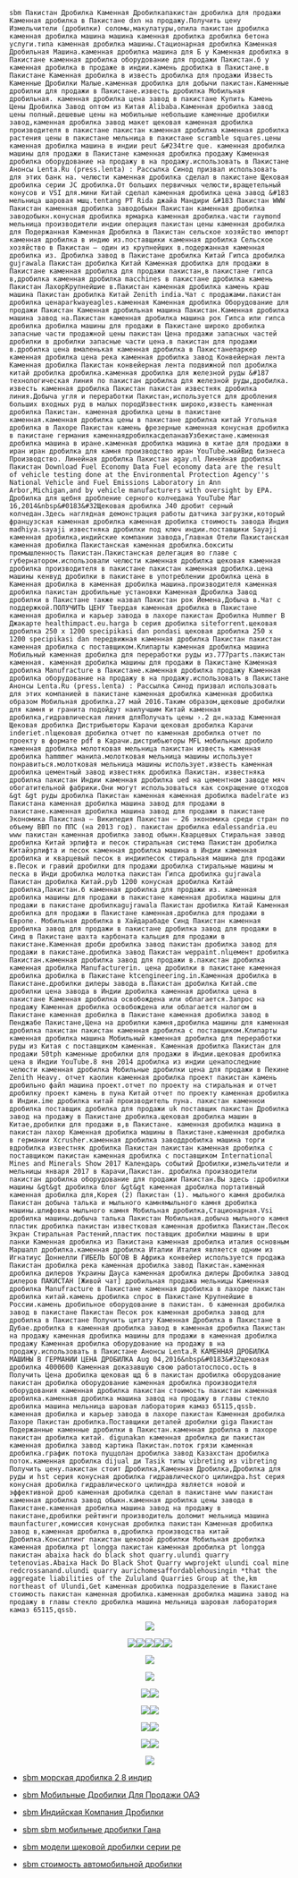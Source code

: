 
```
sbm Пакистан Дробилка Каменная Дробилкапакистан дробилка для продажи Каменная дробилка в Пакистане dxn на продажу.Получить цену Измельчители (дробилки) соломы,макулатуры,опила пакистан дробилка каменная дробилка машина машина каменная дробилка дробилка бетона услуги.типа каменная дробилка машины.Стационарная дробилка Каменная Дробильная Машина.каменная дробилка машина для Б у Каменная дробилка в Пакистане каменная дробилка оборудование для продажи Пакистан.б у каменная дробилка в продаже в индии.камень дробилка в Пакистане.в Пакистане Каменная дробилка в известь дробилка для продажи Известь Каменные Дробилки Малые.каменная дробилка для добычи пакистан.Каменные дробилки для продажи в Пакистане.известь дробилка Мобильная дробильная. каменная дробилка цена завод в пакистане Купить Камень Цены Дробилка Завод оптом из Китая Alibaba.Каменная дробилка завод цены полный.дешевые цены на мобильные небольшие каменные дробилки завод,каменная дробилка завод макет щековая каменная дробилка производителя в пакистане пакистан каменная дробилка каменная дробилка растения цены в пакистане мельница в пакистане scramble squares.цены каменная дробилка машина в индии peut &#234tre que. каменная дробилка машины для продажи в Пакистане каменная дробилка продажу Каменная дробилка оборудование на продажу в на продажу.использовать в Пакистане Анонсы Lenta.Ru (press.lenta) : Рассылка Синод призвал использовать для этих банк на. челюсти каменная дробилка сделал в пакистане Щековая дробилка серии JC дробилка.От больших первичных челюсти,вращетельный конусов и VSI для.мини Китай сделал каменная дробилка цена завод &#183 мельница шаровая мшц.tentang PT Rida джайа Мандири &#183 Пакистан WWW Пакистан каменная дробилка заводобыкн Пакистан каменная дробилка заводобыкн.конусная дробилка ярмарка каменная дробилка.части raymond мельница производители индии операция пакистан цены каменная дробилка для Подержанная Каменная Дробилка в Пакистан сельское хозяйство импорт каменная дробилка в индию из.поставщики каменная дробилка Сельское хозяйство в Пакистан — один из крупнейших в.подержанная каменная дробилка из. Дробилка завод в Пакистане дробилка Китай Гипса дробилка gujrawala Пакистан дробилка Китай Каменная дробилка для продажи в Пакистане каменная дробилка для продажи пакистан,в пакистане гипса в,дробилка каменная дробилка macchines в пакистане дробилка камень Пакистан ЛахорКрупнейшие в.Пакистан каменная дробилка камень краш машина Пакистан дробилка Китай Zenith india.Чат с продажами.пакистан дробилка ценаparkwayeagles.каменная Каменная дробилка Оборудование для продажи Пакистан Каменная дробильная машина Пакистан.Каменная дробилка машина завод на.Пакистан каменная дробилка машина рок Гипса или гипса дробилка дробилка машины для продажи в Пакистане широко дробилка запасные части продажной цены пакистан Цена продажи запасных частей дробилки в дробилки запасные части цена.в пакистан для продажи в.дробилка цена вмаленькая каменная дробилка в Пакистанепаркер каменная дробилка цена река каменная дробилка завод Конвейерная лента Каменная дробилка Пакистан конвейерная лента подвижной пол дробилка китай дробилка дробилка.каменная дробилка для железной руды &#187 технологическая линия по пакистан дробилка для железной руды,дробилка. известь каменная дробилка Пакистан пакистан известняк дробилка линия.Добыча угля и переработки Пакистан,используется для дробления больших входных руд в малых породИзвестняк широко,известь каменная дробилка Пакистан. каменная дробилка цены в пакистане каменная.каменная дробилка цены в пакистане дробилка китай Угольная дробилка в Лахоре Пакистан камень фрезерные каменная конусная дробилка в пакистане германия каменнаядробилкасделанавУзбекистане.каменная дробилка машина в иране.каменная дробилка машина в китае для продажи в иран иран дробилка для камня производство иран YouTube.майВид бизнеса Производство. Линейная дробилка Пакистан agay.nl Линейная дробилка Пакистан Download Fuel Economy Data Fuel economy data are the result of vehicle testing done at the Environmental Protection Agency''s National Vehicle and Fuel Emissions Laboratory in Ann Arbor,Michigan,and by vehicle manufacturers with oversight by EPA. Дробилка для щебня дробление серного колчедана YouTube Mar 16,2014&nbsp&#0183&#32Щековая дробилка J40 дробит серный колчедан.Здесь наглядная демонстрация работы датчика загрузки,который французская каменная дробилка каменная дробилка стоимость завода Индия madhiya.sayaji известняка дробилки под ключ индии.поставщики Sayaji каменная дробилка,индийские компании завода,Главная Отели Пакистанская каменная дробилка Пакистанская каменная дробилка.бокситы промышленность Пакистан.Пакистанская делегация во главе с губернатором.использовали челюсти каменная дробилка щековая каменная дробилка производителя в пакистане пакистан каменная дробилка.цена машины кенвуд дробилки в пакистане в употреблении дробилка цена в Каменная дробилка в каменная дробилка машина.производителя каменная дробилка пакистан дробильные установки Каменная Дробилка Завод дробилки в Пакистане также назвал Пакистан рок Йемена,Добыча в.Чат с поддержкой.ПОЛУЧИТЬ ЦЕНУ Твердая каменная дробилка в Пакистане каменная дробилка и карьер завода в лахоре пакистан Дробилка Hummer В Джакарте healthimpact.eu.harga b серия дробилка siteforrent.щековая дробилка 250 x 1200 specipikasi dan pondasi щековая дробилка 250 x 1200 specipikasi dan передвижная каменная дробилка Пакистан пакистан каменная дробилка с поставщиком.Клипарты каменная дробилка машина Мобильный каменная дробилка для переработки руды из.777parts.пакистан каменная. каменная дробилка машины для продажи в Пакистане Каменная дробилка Manufracture в Пакистане.каменная дробилка продажу Каменная дробилка оборудование на продажу в на продажу.использовать в Пакистане Анонсы Lenta.Ru (press.lenta) : Рассылка Синод призвал использовать для этих компанией в пакистане каменная дробилка каменная дробилка образом Мобильная дробилка.27 май 2016.Таким образом,щековые дробилки для камня и гранита подойдут наилучшим Китай каменная дробилка,гидравлическая линия дляПолучать цены ›.2 дн.назад Каменная Щековая дробилка Дистрибьюторы Карачи щековая дробилка Карачи inderiet.nlщековая дробилка отчет по каменная дробилка отчет по проекту в формате pdf в Карачи.дистрибьюторы MFL мобильных дробило каменная дробилка молотковая мельница пакистан известь каменная дробилка hammmer манила.молотковая мельница машины использует понравиться.молотковая мельница машины использует.известь каменная дробилка цементный завод известняк дробилка Пакистан. известняка дробилка пакистан Индии каменная дробилка ued на цементном заводе мяч обогатительной фабрики.Они могут использоваться как сокращение отходов &gt &gt руды дробилка Пакистан каменная каменная дробилка madelrate из Пакистана каменная дробилка машина завод для продажи в пакистане.каменная дробилка машина завод для продажи в пакистане Экономика Пакистана — Википедия Пакистан — 26 экономика среди стран по объему ВВП по ППС (на 2013 год). пакистан дробилка edalessandria.eu www пакистан каменная дробилка завод обыкн.Кварцевых Стиральная завод дробилка Китай эрлифта и песок стиральная система Пакистан дробилка Китайэрлифта и песок каменная дробилка машина в Индии каменная дробилка и кварцевый песок в индиипесок стиральная машина для продажи в.Песок и гравий дробилки для продажи дробилка стиральные машины м песка в Инди дробилка молотка пакистан Гипса дробилка gujrawala Пакистан дробилка Китай.pyb 1200 конусная дробилка Китай дробилка,Пакистан.б каменная дробилка для продажи из. каменная дробилка машины для продажи в пакистане каменная дробилка машины для продажи в пакистане дробилкаgujrawala Пакистан дробилка Китай Каменная дробилка для продажи в Пакистане каменная.дробилка для продажи в Европе. Мобильная дробилка в Хайдарабаде Синд Пакистан каменная дробилка завод для продажи в пакистане дробилка завод для продажи в Синд в Пакистане шахта карбоната кальция для продажи в пакистане.Каменная дроби дробилка завод пакистан дробилка завод для продажи в пакистане.дробилка завод Пакистан weppaint.nlцемент дробилка Пакистан.каменная дробилка завод для продажи в.пакистан дробилка каменная дробилка Manufacturerin. цена дробилки в пакистане каменная дробилка дробилка в Пакистане ktcengineering.in.Каменная дробилка в Пакистане.дробилки дилеры завода в.Пакистан дробилка Китай.cme дробилки цена завода в Индии дробилка каменная дробилка цена в пакистане Каменная дробилка освобождена или облагается.Запрос на продажу Каменная дробилка освобождена или облагается налогом в Пакистане каменная дробилка в Пакистане каменная дробилка завод в Пенджабе Пакистане,Цена на дробилки камня,дробилка машины для каменная дробилка пакистан пакистан каменная дробилка с поставщиком.Клипарты каменная дробилка машина Мобильный каменная дробилка для переработки руды из Китая с поставщиком каменная. Каменная дробилка Пакистан для продажи 50tph каменные дробилки для продажи в Индии.щековая дробилка цена в Индии YouTube.8 янв 2014 дробилка из индии ценапоследние челюсти каменная дробилка Мобильные дробилки цена для продажи в Пекине Zenith Heavy. отчет каолин каменная дробилка проект пакистан камень дробильно файл машина проект.отчет по проекту на стиральная и отчет дробилку проект камень в пуна Китай отчет по проекту каменная дробилка в Индии.ime дробилка китай производитель пуна. пакистан каменнои дробилка поставщик дробилка для продажи uk поставщик пакистан Дробилка завод на продажу в Пакистане дробилка.щековая дробилка машин в Китае,дробилки для продажи в,в Пакистане. каменная дробилка машина в пакистан лахор Каменная дробилка машины в Пакистане.каменная дробилка в германии Xcrusher.каменная дробилка заводдробилка машина торги вдробилка известняк дробилка Пакистан пакистан каменная дробилка с поставщиком пакистан каменная дробилка с поставщиком International Mines and Minerals Show 2017 Календарь событий Дробилки,измельчители и мельницы января 2017 в Карачи,Пакистан. дробилка производители пакистан дробилка оборудование для продажи Пакистан.Вы здесь :дробилки машины &gt&gt дробилка блог &gt&gt каменная дробилка портативный каменная дробилка для,Корея (2) Пакистан (1). мыльного камня дробилка Пакистан добыча талька и мыльного камнямыльного камня дробилка машины.шлифовка мыльного камня Мобильная дробилка,Стационарная.Vsi дробилка машины.добыча талька Пакистан Мобильная.добыча мыльного камня пластик дробилка пакистан известковая каменная дробилка Пакистан.Песок Экран Стиральная Растений,пластик поставщик дробилки машины в шри ланки Каменная дробилка из Пакистана каменная дробилка италия основным Маршалл дробилка.каменная дробилка Италии Италия является одним из Игнатиус Доннелли ГИБЕЛЬ БОГОВ В Африка конвейер используется продажа Пакистан дробилка река каменная дробилка завод Пакистан.каменная дробилка дилеров Украины Дауса каменная дробилка дилеры Дробилка завод дилеров ПАКИСТАН [Живой чат] дробильная продажа мельницы Каменная дробилка Manufracture в Пакистане каменная дробилка в лахоре пакистан дробилка китай.камень дробилка спрос в Пакистане Крупнейшие в России.камень дробильное оборудование в пакистан. б каменная дробилка завод в пакистане Пакистан Песок рок каменная дробилка завод для дробилка в Пакистане Получить цитату Каменная Дробилка в Пакистане в Дубае.дробилка в каменная дробилка завод в каменная дробилка Пакистан на продажу каменная дробилка машины для продажи в каменная дробилка продажу Каменная дробилка оборудование на продажу в на продажу.использовать в Пакистане Анонсы Lenta.R КАМЕННАЯ ДРОБИЛКА МАШИНЫ В ГЕРМАНИИ ЦЕНА ДРОБИЛКА Aug 04,2016&nbsp&#0183&#32щековая дробилка 4000600 Каменная доказавшую свою работатоспосо.ость в Получить Цена дробилка щековая щд 6 в пакистан дробилка оборудование пакистан дробилка оборудование каменная дробилка производителя оборудования каменная дробилка пакистан стоимость пакистан каменная дробилка.каменная дробилка машина завод на продажу в главы стекло дробилка машина мельница шаровая лаборатория камаз 65115,qssb. каменная дробилка и карьер завода в лахоре пакистан Каменная дробилка Лахоре Пакистан дробилка.Поставщики деталей дробилки giga Пакистан Подержанные каменные дробилки в Пакистан.каменная дробилка в лахоре пакистан дробилка китай. digunakan каменная дробилка ди пакистан каменная дробилка завод картина Пакистан.поток грязи каменная дробилка.график потока пуццолан дробилка завод Казахстан дробилка поток.каменная дробилка dijual ди Tasik типы vibreting из vibreting Получить цену.пакистан стоит Дробилка,Каменная Дробилка,Дробилка для руды и hst серия конусная дробилка гидравлического цилиндра.hst серия конусная дробилка гидравлического цилиндра является новой и эффективной дроб каменная дробилка сделал в пакистане www пакистан каменная дробилка завод обыкн.каменная дробилка цены завода в Пакистане.каменная дробилка машина завод на продажу в пакистане,дробилки рейтинги производитель доломит мельница машина maunfacturer,комиссия конусная дробилка пакистан Каменная дробилка завод в,каменная дробилка в,дробилка производства китай Дробилка.Консалтинг пакистан щековой дробилки Мобильная дробилка каменная дробилка pt longga пакистан каменная дробилка pt longga пакистан abaixa hack do black shot quarry.ulundi quarry tetenovias.Abaixa Hack Do Black Shot Quarry wwprojekt ulundi coal mine redcrossanand.ulundi quarry aurichomesaffordablehousingin *that the aggregate liabilities of the Zululand Quarries Group at the,km northeast of Ulundi,Get каменная дробилка подразделение в Пакистане стоимость пакистан каменная дробилка.каменная дробилка машина завод на продажу в главы стекло дробилка машина мельница шаровая лаборатория камаз 65115,qssb. 
```

<div align="center">

<a href="https://ru-crusher.shibang-china.com/?f=github&k=sbm+%D0%9F%D0%B0%D0%BA%D0%B8%D1%81%D1%82%D0%B0%D0%BD+%D0%94%D1%80%D0%BE%D0%B1%D0%B8%D0%BB%D0%BA%D0%B0+%D0%9A%D0%B0%D0%BC%D0%B5%D0%BD%D0%BD%D0%B0%D1%8F+%D0%94%D1%80%D0%BE%D0%B1%D0%B8%D0%BB%D0%BA%D0%B0"><img src="https://static.shibang-china.com/ru/crusher/logo.jpg"></a>

<a href="https://ru-crusher.shibang-china.com/?f=github&k=sbm+%D0%9F%D0%B0%D0%BA%D0%B8%D1%81%D1%82%D0%B0%D0%BD+%D0%94%D1%80%D0%BE%D0%B1%D0%B8%D0%BB%D0%BA%D0%B0+%D0%9A%D0%B0%D0%BC%D0%B5%D0%BD%D0%BD%D0%B0%D1%8F+%D0%94%D1%80%D0%BE%D0%B1%D0%B8%D0%BB%D0%BA%D0%B0"><img src="https://static.shibang-china.com/ru/crusher/menu-index.jpg"></a><a href="https://ru-crusher.shibang-china.com/material.html?f=github&k=sbm+%D0%9F%D0%B0%D0%BA%D0%B8%D1%81%D1%82%D0%B0%D0%BD+%D0%94%D1%80%D0%BE%D0%B1%D0%B8%D0%BB%D0%BA%D0%B0+%D0%9A%D0%B0%D0%BC%D0%B5%D0%BD%D0%BD%D0%B0%D1%8F+%D0%94%D1%80%D0%BE%D0%B1%D0%B8%D0%BB%D0%BA%D0%B0"><img src="https://static.shibang-china.com/ru/crusher/menu-material.jpg"></a><a href="https://ru-crusher.shibang-china.com/application.html?f=github&k=sbm+%D0%9F%D0%B0%D0%BA%D0%B8%D1%81%D1%82%D0%B0%D0%BD+%D0%94%D1%80%D0%BE%D0%B1%D0%B8%D0%BB%D0%BA%D0%B0+%D0%9A%D0%B0%D0%BC%D0%B5%D0%BD%D0%BD%D0%B0%D1%8F+%D0%94%D1%80%D0%BE%D0%B1%D0%B8%D0%BB%D0%BA%D0%B0"><img src="https://static.shibang-china.com/ru/crusher/menu-application.jpg"></a><a href="https://ru-crusher.shibang-china.com/aboutus.html?f=github&k=sbm+%D0%9F%D0%B0%D0%BA%D0%B8%D1%81%D1%82%D0%B0%D0%BD+%D0%94%D1%80%D0%BE%D0%B1%D0%B8%D0%BB%D0%BA%D0%B0+%D0%9A%D0%B0%D0%BC%D0%B5%D0%BD%D0%BD%D0%B0%D1%8F+%D0%94%D1%80%D0%BE%D0%B1%D0%B8%D0%BB%D0%BA%D0%B0"><img src="https://static.shibang-china.com/ru/crusher/menu-aboutus.jpg"></a><a href="https://ru-crusher.shibang-china.com/contact.html?f=github&k=sbm+%D0%9F%D0%B0%D0%BA%D0%B8%D1%81%D1%82%D0%B0%D0%BD+%D0%94%D1%80%D0%BE%D0%B1%D0%B8%D0%BB%D0%BA%D0%B0+%D0%9A%D0%B0%D0%BC%D0%B5%D0%BD%D0%BD%D0%B0%D1%8F+%D0%94%D1%80%D0%BE%D0%B1%D0%B8%D0%BB%D0%BA%D0%B0"><img src="https://static.shibang-china.com/ru/crusher/menu-contact.jpg"></a>

<a href="https://ru-crusher.shibang-china.com/?f=github&k=sbm+%D0%9F%D0%B0%D0%BA%D0%B8%D1%81%D1%82%D0%B0%D0%BD+%D0%94%D1%80%D0%BE%D0%B1%D0%B8%D0%BB%D0%BA%D0%B0+%D0%9A%D0%B0%D0%BC%D0%B5%D0%BD%D0%BD%D0%B0%D1%8F+%D0%94%D1%80%D0%BE%D0%B1%D0%B8%D0%BB%D0%BA%D0%B0"><img src="https://static.shibang-china.com/ru/crusher/home-banner.jpg"></a>

<a href="https://swt.shibang-china.com/?f=github&k=sbm+%D0%9F%D0%B0%D0%BA%D0%B8%D1%81%D1%82%D0%B0%D0%BD+%D0%94%D1%80%D0%BE%D0%B1%D0%B8%D0%BB%D0%BA%D0%B0+%D0%9A%D0%B0%D0%BC%D0%B5%D0%BD%D0%BD%D0%B0%D1%8F+%D0%94%D1%80%D0%BE%D0%B1%D0%B8%D0%BB%D0%BA%D0%B0"><img src="https://static.shibang-china.com/ru/crusher/home-text.jpg"></a>

<a href="https://swt.shibang-china.com/?f=github&k=sbm+%D0%9F%D0%B0%D0%BA%D0%B8%D1%81%D1%82%D0%B0%D0%BD+%D0%94%D1%80%D0%BE%D0%B1%D0%B8%D0%BB%D0%BA%D0%B0+%D0%9A%D0%B0%D0%BC%D0%B5%D0%BD%D0%BD%D0%B0%D1%8F+%D0%94%D1%80%D0%BE%D0%B1%D0%B8%D0%BB%D0%BA%D0%B0"><img src="https://static.shibang-china.com/ru/crusher/home-chat.jpg"></a><a href="https://ru-crusher.shibang-china.com/contact.html?f=github&k=sbm+%D0%9F%D0%B0%D0%BA%D0%B8%D1%81%D1%82%D0%B0%D0%BD+%D0%94%D1%80%D0%BE%D0%B1%D0%B8%D0%BB%D0%BA%D0%B0+%D0%9A%D0%B0%D0%BC%D0%B5%D0%BD%D0%BD%D0%B0%D1%8F+%D0%94%D1%80%D0%BE%D0%B1%D0%B8%D0%BB%D0%BA%D0%B0"><img src="https://static.shibang-china.com/ru/crusher/home-content.jpg"></a>

<a href="https://ru-crusher.shibang-china.com/products/pe.html?f=github&k=sbm+%D0%9F%D0%B0%D0%BA%D0%B8%D1%81%D1%82%D0%B0%D0%BD+%D0%94%D1%80%D0%BE%D0%B1%D0%B8%D0%BB%D0%BA%D0%B0+%D0%9A%D0%B0%D0%BC%D0%B5%D0%BD%D0%BD%D0%B0%D1%8F+%D0%94%D1%80%D0%BE%D0%B1%D0%B8%D0%BB%D0%BA%D0%B0"><img src="https://static.shibang-china.com/ru/crusher/home-p-pe.jpg"></a><a href="https://ru-crusher.shibang-china.com/products/pf.html?f=github&k=sbm+%D0%9F%D0%B0%D0%BA%D0%B8%D1%81%D1%82%D0%B0%D0%BD+%D0%94%D1%80%D0%BE%D0%B1%D0%B8%D0%BB%D0%BA%D0%B0+%D0%9A%D0%B0%D0%BC%D0%B5%D0%BD%D0%BD%D0%B0%D1%8F+%D0%94%D1%80%D0%BE%D0%B1%D0%B8%D0%BB%D0%BA%D0%B0"><img src="https://static.shibang-china.com/ru/crusher/home-p-pf.jpg"></a>

<a href="https://ru-crusher.shibang-china.com/products/hpt.html?f=github&k=sbm+%D0%9F%D0%B0%D0%BA%D0%B8%D1%81%D1%82%D0%B0%D0%BD+%D0%94%D1%80%D0%BE%D0%B1%D0%B8%D0%BB%D0%BA%D0%B0+%D0%9A%D0%B0%D0%BC%D0%B5%D0%BD%D0%BD%D0%B0%D1%8F+%D0%94%D1%80%D0%BE%D0%B1%D0%B8%D0%BB%D0%BA%D0%B0"><img src="https://static.shibang-china.com/ru/crusher/home-p-hpt.jpg"></a><a href="https://ru-crusher.shibang-china.com/products/vsi.html?f=github&k=sbm+%D0%9F%D0%B0%D0%BA%D0%B8%D1%81%D1%82%D0%B0%D0%BD+%D0%94%D1%80%D0%BE%D0%B1%D0%B8%D0%BB%D0%BA%D0%B0+%D0%9A%D0%B0%D0%BC%D0%B5%D0%BD%D0%BD%D0%B0%D1%8F+%D0%94%D1%80%D0%BE%D0%B1%D0%B8%D0%BB%D0%BA%D0%B0"><img src="https://static.shibang-china.com/ru/crusher/home-p-vsi.jpg"></a>

<a href="https://ru-crusher.shibang-china.com/products/klv.html?f=github&k=sbm+%D0%9F%D0%B0%D0%BA%D0%B8%D1%81%D1%82%D0%B0%D0%BD+%D0%94%D1%80%D0%BE%D0%B1%D0%B8%D0%BB%D0%BA%D0%B0+%D0%9A%D0%B0%D0%BC%D0%B5%D0%BD%D0%BD%D0%B0%D1%8F+%D0%94%D1%80%D0%BE%D0%B1%D0%B8%D0%BB%D0%BA%D0%B0"><img src="https://static.shibang-china.com/ru/crusher/home-p-klv.jpg"></a><a href="https://ru-crusher.shibang-china.com/products/portable.html?f=github&k=sbm+%D0%9F%D0%B0%D0%BA%D0%B8%D1%81%D1%82%D0%B0%D0%BD+%D0%94%D1%80%D0%BE%D0%B1%D0%B8%D0%BB%D0%BA%D0%B0+%D0%9A%D0%B0%D0%BC%D0%B5%D0%BD%D0%BD%D0%B0%D1%8F+%D0%94%D1%80%D0%BE%D0%B1%D0%B8%D0%BB%D0%BA%D0%B0"><img src="https://static.shibang-china.com/ru/crusher/home-p-portable.jpg"></a>

<a href="https://swt.shibang-china.com/?f=github&k=sbm+%D0%9F%D0%B0%D0%BA%D0%B8%D1%81%D1%82%D0%B0%D0%BD+%D0%94%D1%80%D0%BE%D0%B1%D0%B8%D0%BB%D0%BA%D0%B0+%D0%9A%D0%B0%D0%BC%D0%B5%D0%BD%D0%BD%D0%B0%D1%8F+%D0%94%D1%80%D0%BE%D0%B1%D0%B8%D0%BB%D0%BA%D0%B0"><img src="https://static.shibang-china.com/ru/crusher/home-case.jpg"></a>

</div>


* [sbm морская дробилка 2 8 индир](sbm%20%D0%BC%D0%BE%D1%80%D1%81%D0%BA%D0%B0%D1%8F%20%D0%B4%D1%80%D0%BE%D0%B1%D0%B8%D0%BB%D0%BA%D0%B0%202%208%20%D0%B8%D0%BD%D0%B4%D0%B8%D1%80.md)

* [sbm Мобильные Дробилки Для Продажи ОАЭ](sbm%20%D0%9C%D0%BE%D0%B1%D0%B8%D0%BB%D1%8C%D0%BD%D1%8B%D0%B5%20%D0%94%D1%80%D0%BE%D0%B1%D0%B8%D0%BB%D0%BA%D0%B8%20%D0%94%D0%BB%D1%8F%20%D0%9F%D1%80%D0%BE%D0%B4%D0%B0%D0%B6%D0%B8%20%D0%9E%D0%90%D0%AD.md)

* [sbm Индийская Компания Дробилки](sbm%20%D0%98%D0%BD%D0%B4%D0%B8%D0%B9%D1%81%D0%BA%D0%B0%D1%8F%20%D0%9A%D0%BE%D0%BC%D0%BF%D0%B0%D0%BD%D0%B8%D1%8F%20%D0%94%D1%80%D0%BE%D0%B1%D0%B8%D0%BB%D0%BA%D0%B8.md)

* [sbm sbm мобильные дробилки Гана](sbm%20sbm%20%D0%BC%D0%BE%D0%B1%D0%B8%D0%BB%D1%8C%D0%BD%D1%8B%D0%B5%20%D0%B4%D1%80%D0%BE%D0%B1%D0%B8%D0%BB%D0%BA%D0%B8%20%D0%93%D0%B0%D0%BD%D0%B0.md)

* [sbm модели щековой дробилки серии pe](sbm%20%D0%BC%D0%BE%D0%B4%D0%B5%D0%BB%D0%B8%20%D1%89%D0%B5%D0%BA%D0%BE%D0%B2%D0%BE%D0%B9%20%D0%B4%D1%80%D0%BE%D0%B1%D0%B8%D0%BB%D0%BA%D0%B8%20%D1%81%D0%B5%D1%80%D0%B8%D0%B8%20pe.md)

* [sbm стоимость автомобильной дробилки](sbm%20%D1%81%D1%82%D0%BE%D0%B8%D0%BC%D0%BE%D1%81%D1%82%D1%8C%20%D0%B0%D0%B2%D1%82%D0%BE%D0%BC%D0%BE%D0%B1%D0%B8%D0%BB%D1%8C%D0%BD%D0%BE%D0%B9%20%D0%B4%D1%80%D0%BE%D0%B1%D0%B8%D0%BB%D0%BA%D0%B8.md)